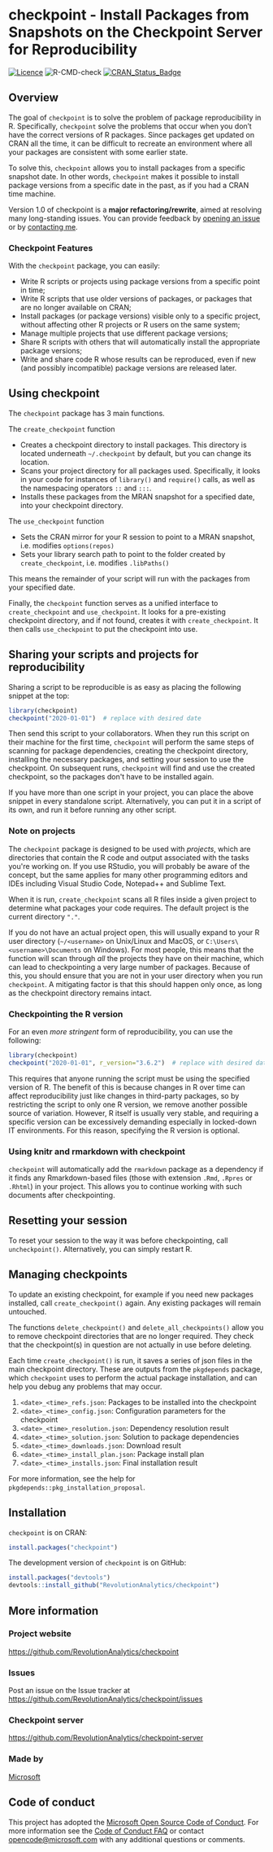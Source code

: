
# checkpoint - Install Packages from Snapshots on the Checkpoint Server for Reproducibility

[![Licence](https://img.shields.io/badge/licence-GPL--2-blue.svg)](https://www.gnu.org/licenses/old-licenses/gpl-2.0.html)
![R-CMD-check](https://github.com/RevolutionAnalytics/checkpoint/workflows/R-CMD-check/badge.svg?branch=master)
[![CRAN\_Status\_Badge](https://www.r-pkg.org/badges/version/checkpoint)](https://cran.r-project.org/package=checkpoint)

## Overview

The goal of `checkpoint` is to solve the problem of package
reproducibility in R. Specifically, `checkpoint` solve the problems that
occur when you don’t have the correct versions of R packages. Since
packages get updated on CRAN all the time, it can be difficult to
recreate an environment where all your packages are consistent with some
earlier state.

To solve this, `checkpoint` allows you to install packages from a
specific snapshot date. In other words, `checkpoint` makes it possible
to install package versions from a specific date in the past, as if you
had a CRAN time machine.

Version 1.0 of checkpoint is a **major refactoring/rewrite**, aimed at resolving many long-standing issues. You can provide feedback by [opening an issue](https://github.com/RevolutionAnalytics/checkpoint/issues) or by [contacting me](mailto:hongooi@microsoft.com).

### Checkpoint Features

With the `checkpoint` package, you can easily:

  - Write R scripts or projects using package versions from a specific
    point in time;
  - Write R scripts that use older versions of packages, or packages
    that are no longer available on CRAN;
  - Install packages (or package versions) visible only to a specific
    project, without affecting other R projects or R users on the same
    system;
  - Manage multiple projects that use different package versions;
  - Share R scripts with others that will automatically install the
    appropriate package versions;
  - Write and share code R whose results can be reproduced, even if new
    (and possibly incompatible) package versions are released later.


## Using checkpoint

The `checkpoint` package has 3 main functions.

The `create_checkpoint` function

- Creates a checkpoint directory to install packages. This directory is located underneath `~/.checkpoint` by default, but you can change its location.
- Scans your project directory for all packages used. Specifically, it looks in your code for instances of `library()` and `require()` calls, as well as the namespacing operators `::` and `:::`.
- Installs these packages from the MRAN snapshot for a specified date, into your checkpoint directory.

The `use_checkpoint` function

- Sets the CRAN mirror for your R session to point to a MRAN snapshot, i.e. modifies `options(repos)`
- Sets your library search path to point to the folder created by `create_checkpoint`, i.e. modifies `.libPaths()`

This means the remainder of your script will run with the packages from your specified date.

Finally, the `checkpoint` function serves as a unified interface to `create_checkpoint` and `use_checkpoint`. It looks for a pre-existing checkpoint directory, and if not found, creates it with `create_checkpoint`. It then calls `use_checkpoint` to put the checkpoint into use.


## Sharing your scripts and projects for reproducibility

Sharing a script to be reproducible is as easy as placing the following snippet at the top:

```r
library(checkpoint)
checkpoint("2020-01-01")  # replace with desired date
```

Then send this script to your collaborators.  When they run this script on their machine for the first time, `checkpoint` will perform the same steps of scanning for package dependencies, creating the checkpoint directory, installing the necessary packages, and setting your session to use the checkpoint. On subsequent runs, `checkpoint` will find and use the created checkpoint, so the packages don't have to be installed again.

If you have more than one script in your project, you can place the above snippet in every standalone script. Alternatively, you can put it in a script of its own, and run it before running any other script.

### Note on projects

The `checkpoint` package is designed to be used with _projects_, which are directories that contain the R code and output associated with the tasks you're working on. If you use RStudio, you will probably be aware of the concept, but the same applies for many other programming editors and IDEs including Visual Studio Code, Notepad++ and Sublime Text.

When it is run, `create_checkpoint` scans all R files inside a given project to determine what packages your code requires. The default project is the current directory `"."`.

If you do not have an actual project open, this will usually expand to your R user directory (`~/<username>` on Unix/Linux and MacOS, or `C:\Users\<username>\Documents` on Windows). For most people, this means that the function will scan through _all_ the projects they have on their machine, which can lead to checkpointing a very large number of packages. Because of this, you should ensure that you are not in your user directory when you run `checkpoint`. A mitigating factor is that this should happen only once, as long as the checkpoint directory remains intact.

### Checkpointing the R version

For an even _more stringent_ form of reproducibility, you can use the following:

```r
library(checkpoint)
checkpoint("2020-01-01", r_version="3.6.2")  # replace with desired date and R version
```

This requires that anyone running the script must be using the specified version of R. The benefit of this is because changes in R over time can affect reproducibility just like changes in third-party packages, so by restricting the script to only one R version, we remove another possible source of variation. However, R itself is usually very stable, and requiring a specific version can be excessively demanding especially in locked-down IT environments. For this reason, specifying the R version is optional.

### Using knitr and rmarkdown with checkpoint

`checkpoint` will automatically add the `rmarkdown` package as a dependency if it finds any Rmarkdown-based files (those with extension `.Rmd`, `.Rpres` or `.Rhtml`) in your project. This allows you to continue working with such documents after checkpointing.

## Resetting your session

To reset your session to the way it was before checkpointing, call `uncheckpoint()`. Alternatively, you can simply restart R.

## Managing checkpoints

To update an existing checkpoint, for example if you need new packages installed, call `create_checkpoint()` again. Any existing packages will remain untouched.

The functions `delete_checkpoint()` and `delete_all_checkpoints()` allow you to remove checkpoint directories that are no longer required. They check that the checkpoint(s) in question are not actually in use before deleting.

Each time `create_checkpoint()` is run, it saves a series of json files in the main checkpoint directory. These are outputs from the `pkgdepends` package, which `checkpoint` uses to perform the actual package installation, and can help you debug any problems that may occur.

1. `<date>_<time>_refs.json`: Packages to be installed into the checkpoint
2. `<date>_<time>_config.json`: Configuration parameters for the checkpoint
3. `<date>_<time>_resolution.json`: Dependency resolution result
4. `<date>_<time>_solution.json`: Solution to package dependencies
5. `<date>_<time>_downloads.json`: Download result
6. `<date>_<time>_install_plan.json`: Package install plan
7. `<date>_<time>_installs.json`: Final installation result

For more information, see the help for `pkgdepends::pkg_installation_proposal`.


## Installation

`checkpoint` is on CRAN:

``` r
install.packages("checkpoint")
```

The development version of `checkpoint` is on GitHub:

``` r
install.packages("devtools")
devtools::install_github("RevolutionAnalytics/checkpoint")
```

## More information

### Project website

https://github.com/RevolutionAnalytics/checkpoint

### Issues

Post an issue on the Issue tracker at
https://github.com/RevolutionAnalytics/checkpoint/issues

### Checkpoint server

https://github.com/RevolutionAnalytics/checkpoint-server

### Made by

[Microsoft](https://mran.microsoft.com/)

## Code of conduct

This project has adopted the [Microsoft Open Source Code of
Conduct](https://opensource.microsoft.com/codeofconduct/). For more
information see the [Code of Conduct
FAQ](https://opensource.microsoft.com/codeofconduct/faq/) or contact
<opencode@microsoft.com> with any additional questions or comments.
